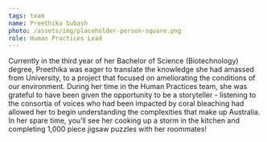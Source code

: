 ```yaml
---
tags: team
name: Preethika Subash
photo: /assets/img/placeholder-person-square.png
role: Human Practices Lead
---
```

Currently in the third year of her Bachelor of Science (Biotechnology) degree, Preethika was
eager to translate the knowledge she had amassed from University, to a project that focused on
ameliorating the conditions of our environment. During her time in the Human Practices team,
she was grateful to have been given the opportunity to be a storyteller - listening to the consortia
of voices who had been impacted by coral bleaching had allowed her to begin understanding
the complexities that make up Australia. In her spare time, you’ll see her cooking up a storm in
the kitchen and completing 1,000 piece jigsaw puzzles with her roommates!